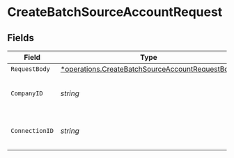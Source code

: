 # CreateBatchSourceAccountRequest


## Fields

| Field                                                                                                                    | Type                                                                                                                     | Required                                                                                                                 | Description                                                                                                              | Example                                                                                                                  |
| ------------------------------------------------------------------------------------------------------------------------ | ------------------------------------------------------------------------------------------------------------------------ | ------------------------------------------------------------------------------------------------------------------------ | ------------------------------------------------------------------------------------------------------------------------ | ------------------------------------------------------------------------------------------------------------------------ |
| `RequestBody`                                                                                                            | [*operations.CreateBatchSourceAccountRequestBody](../../../pkg/models/operations/createbatchsourceaccountrequestbody.md) | :heavy_minus_sign:                                                                                                       | N/A                                                                                                                      |                                                                                                                          |
| `CompanyID`                                                                                                              | *string*                                                                                                                 | :heavy_check_mark:                                                                                                       | Unique identifier for a company.                                                                                         | 8a210b68-6988-11ed-a1eb-0242ac120002                                                                                     |
| `ConnectionID`                                                                                                           | *string*                                                                                                                 | :heavy_check_mark:                                                                                                       | Unique identifier for a connection.                                                                                      | 2e9d2c44-f675-40ba-8049-353bfcb5e171                                                                                     |